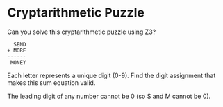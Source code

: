 # Cryptarithmetic Puzzle

Can you solve this cryptarithmetic puzzle using Z3?

```
  SEND
+ MORE
------
 MONEY
```

Each letter represents a unique digit (0-9). Find the digit assignment that makes this sum equation valid.

The leading digit of any number cannot be 0 (so S and M cannot be 0).
